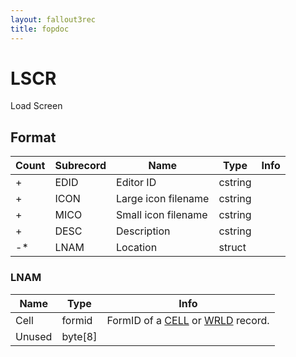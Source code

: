 ```yaml
---
layout: fallout3rec
title: fopdoc
---
```

LSCR
====

Load Screen

## Format

Count | Subrecord | Name | Type | Info
------|-------|------|------|-----
+ | EDID | Editor ID | cstring |
+ | ICON | Large icon filename | cstring |
+ | MICO | Small icon filename | cstring |
+ | DESC | Description | cstring |
-* | LNAM | Location | struct |

### LNAM

Name | Type | Info
-----|------|-----
Cell | formid | FormID of a [CELL](CELL.html) or [WRLD](WRLD.html) record.
Unused | byte[8] |

